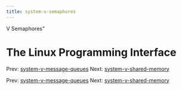 ```yaml
---
title: system-v-semaphores
---
```


V Semaphores"

# The Linux Programming Interface

Prev:
[system-v-message-queues](system-v-message-queues.md)
Next:
[system-v-shared-memory](system-v-shared-memory.md)

Prev:
[system-v-message-queues](system-v-message-queues.md)
Next:
[system-v-shared-memory](system-v-shared-memory.md)
